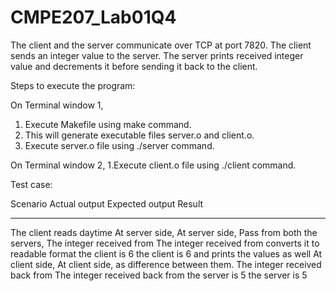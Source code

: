 # CMPE207_Lab01Q4
The client and the server communicate over TCP at port 7820.
The client sends an integer value to the server.
The server prints received integer value and decrements it before sending it back to the client.

Steps to execute the program:

On Terminal window 1,
1.	Execute Makefile using make command.
2.	This will generate executable files server.o and client.o.
3.	Execute server.o file using ./server command.

On Terminal window 2,
   1.Execute client.o file using ./client command.


Test case:
   
Scenario	                            Actual output	                    Expected output	                   Result
---------                             ---------------                   ----------------                   -------
The client reads daytime              At server side,                   At server side,                    Pass
from both the servers,                The integer received from         The integer received from
converts it to readable format        the client is 6                   the client is 6
and prints the values as well         At client side,                   At client side,
as difference between them.           The integer received back from    The integer received back from
                                      the server is 5                   the server is 5



